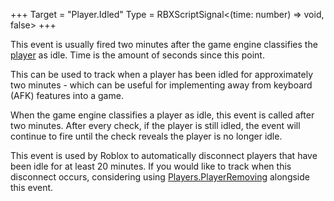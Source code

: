 +++
Target = "Player.Idled"
Type = RBXScriptSignal<(time: number) => void, false>
+++

This event is usually fired two minutes after the game engine classifies the [player](https://developer.roblox.com/api-reference/class/Player) as idle. Time is the amount of seconds since this point.This can be used to track when a player has been idled for approximately two minutes - which can be useful for implementing away from keyboard (AFK) features into a game.When the game engine classifies a player as idle, this event is called after two minutes. After every check, if the player is still idled, the event will continue to fire until the check reveals the player is no longer idle.This event is used by Roblox to automatically disconnect players that have been idle for at least 20 minutes. If you would like to track when this disconnect occurs, considering using [Players.PlayerRemoving](https://developer.roblox.com/api-reference/event/Players/PlayerRemoving) alongside this event.